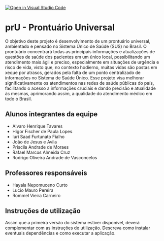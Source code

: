 [![Open in Visual Studio Code](https://classroom.github.com/assets/open-in-vscode-718a45dd9cf7e7f842a935f5ebbe5719a5e09af4491e668f4dbf3b35d5cca122.svg)](https://classroom.github.com/online_ide?assignment_repo_id=11834206&assignment_repo_type=AssignmentRepo)
# prU - Prontuário Universal

O objetivo deste projeto é desenvolvimento de um prontuário universal, ambientado e pensado no Sistema Único de Saúde (SUS) no Brasil. O prontuário concentrará todas as principais informações e atualizações de questões de saúde dos pacientes em um único local, possibilitando um atendimento mais ágil e preciso, especialmente em situações de urgência e risco de vida, visto que, no contexto hodierno, muitas vidas são postas em xeque por atrasos, gerados pela falta de um ponto centralizado de informações no Sistema de Saúde Único. Esse projeto visa melhorar significativamente os atendimentos nas redes de saúde públicas do país, facilitando o acesso a informações cruciais e dando precisão e atualidade às mesmas, aprimorando assim, a qualidade do atendimento médico em todo o Brasil.

## Alunos integrantes da equipe

* Alvaro Henrique Tavares
* Higor Fischer de Paula Lopes
* Iuri Saad Furtunato Fialho
* João de Jesus e Avila
* Priscila Andrade de Moraes
* Rafael Marcos Almeida Cruz
* Rodrigo Oliveira Andrade de Vasconcelos


## Professores responsáveis

* Hayala Nepomuceno Curto
* Lucio Mauro Pereira
* Rommel Vieira Carneiro

## Instruções de utilização

Assim que a primeira versão do sistema estiver disponível, deverá complementar com as instruções de utilização. Descreva como instalar eventuais dependências e como executar a aplicação.
